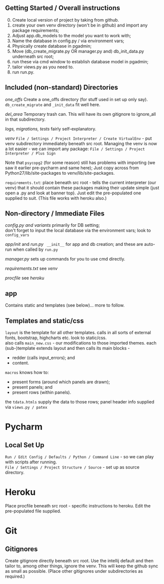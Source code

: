 ## Getting Started / Overall instructions
0. Create local version of project by taking from github.
1. create your own venv directory (won't be in github) and import any package requirements;
2. Adjust app.db_models to the model you want to work with;
3. Name the database in config.py / via environment vars;
4. Physically create database in pgadmin;
5. Move (db_create_migrate.py OR manager.py and) db_init_data.py underneath src root;
6. run these via cmd window to establish database model in pgadmin;
7. tailor views.py as you need to.
8. run run.py.


## Included (non-standard) Directories
*one_offs* Create a one_offs directory (for stuff used in set up only say).
`db_create_migrate` and `_init_data` fit well here.

*del_area* Temporary trash can. This will have its own gitignore to ignore_all in that subdirectory.

*logs, migrations, tests* fairly self-explanatory.

*venv*
`File / Settings / Project Interpreter / Create VirtualEnv` - put venv subdirectory immediately beneath src root.
Managing the venv is now a lot easier - we can import any package:
`File / Settings / Project Interpreter / Plus Sign`

Note that `psycopg2` (for some reason) still has problems with importing (we saw it earlier pre-pycharm and same here);
Just copy across from Python27/lib/site-packages to venv/lib/site-packages.

`requirements.txt`: place beneath src root - tells the current interpreter (our venv) that it should contain
these packages making their update simple (just open a .py and look at banner top).
Just edit the pre-populated one supplied to suit.
(This file works with heroku also.)


## Non-directory / Immediate Files  
*config.py and variants* primarily for DB setting;  
don't forget to input the local database via the environment vars;
 look to `config_vars`

*app/init* and *run.py*
 ` __init__` for app and db creation; and
 these are auto-run when called by `run.py`

*manager.py*
 sets up commands for you to use cmd directly.

*requirements.txt*
 see *venv*

*procfile*
 see *heroku*


## app  
Contains static and templates (see below)... more to follow.


## Templates and static/css  
`layout` is the template for all other templates.
 calls in all sorts of external fonts, bootstrap, highcharts etc.
 look to static/css.  
also calls `main_new.css` - our modifications to those imported themes.
 each (sub-)template extends layout and then calls its main blocks -
- redder (calls input_errors); and
- content.

`macros` knows how to:
- present forms (around which panels are drawn); 
- present panels; and 
- present rows (within panels).

the `tdata.htmls` supply the data to those rows;
 panel header info supplied via `views.py / patex`


# Pycharm 
## Local Set Up
`Run / Edit Config / Defaults / Python / Command Line` -
 so we can play with scripts after running.  
`File / Settings / Project Structure / Source` - set up as source directory.


# Heroku
Place procfile beneath src root - specific instructions to heroku.
 Edit the pre-populated file supplied.


# Git
## Gitignores
Create gitignore directly beneath src root.
 Use the intellij default and then tailor to, among other things, ignore the venv.
 This will keep the github sync as small as possible.
 (Place other gitignores under subdirectories as required.)